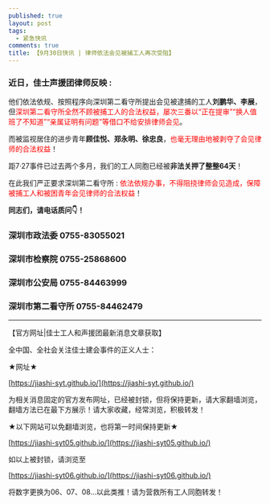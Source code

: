 ```yaml
---
published: true
layout: post
tags:
  - 紧急快讯
comments: true
title: 【9月30日快讯 | 律师依法会见被捕工人再次受阻】
---
```



  
### 近日，佳士声援团律师反映 :
  
 


  
他们依法依规、按照程序向深圳第二看守所提出会见被逮捕的工人**刘鹏华、李展**，但<font color= 'red'>深圳第二看守所全然不顾被捕工人的合法权益，屡次三番以“正在提审”“换人值班了不知道”“亲属证明有问题”等借口不给安排律师会见</font>。
  

而被监视居住的进步青年**顾佳悦、郑永明、徐忠良**，<font color= 'red'>也毫无理由地被剥夺了会见律师的合法权益</font>！
  
 
距7·27事件已过去两个多月，我们的工人同胞已经被**非法关押了整整64天**！
 
在此我们严正要求深圳第二看守所 : <font color= 'red'>依法依规办事，不得阻挠律师会见造成，保障被捕工人和被困青年会见律师的合法权益</font>！


**同志们，请电话质问👇！**

### 深圳市政法委 0755-83055021
### 深圳市检察院 0755-25868600
### 深圳市公安局 0755-84463999
### 深圳市第二看守所 0755-84462479


---
【官方网址|佳士工人和声援团最新消息文章获取】

全中国、全社会关注佳士建会事件的正义人士：

★网址★

[https://jiashi-syt.github.io/](https://jiashi-syt.github.io/)

为相关消息固定的官方发布网址，已经被封锁，但将保持更新，请大家翻墙浏览，翻墙方法已在最下方展示！请大家收藏，经常浏览，积极转发！


★以下网站可以免翻墙浏览，也将第一时间保持更新★

[https://jiashi-syt05.github.io/](https://jiashi-syt05.github.io/)

如以上被封锁，请浏览至

[https://jiashi-syt06.github.io/](https://jiashi-syt06.github.io/)

将数字更换为06、07、08...以此类推！请为营救所有工人同胞转发！

